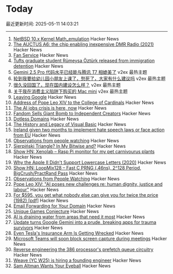 # Today

最近更新时间: 2025-05-11 14:03:21

--- 
1. [NetBSD 10.x Kernel Math_emulation](https://mezzantrop.wordpress.com/2025/02/04/netbsd-10-x-kernel-math_emulation/) Hacker News
2. [The AUCTUS A6: the chip enabling inexpensive DMR Radio (2021)](https://jhart99.com/auctus-a6/) Hacker News
3. [Fan Service](https://flak.tedunangst.com/post/fan-service) Hacker News
4. [Tufts graduate student Rümeysa Öztürk released from immigration detention](https://www.npr.org/2025/05/09/nx-s1-5393055/tufts-student-rumeysa-ozturk-ordered-freed-from-immigration-detention) Hacker News
5. [Gemini 2.5 Pro 代码水平已经能与腾讯 T7 相媲美了](https://www.v2ex.com/t/1130938) v2ex 最热主题
6. [轮到我要给幼儿园小朋友上课了，愁死了，大家有什么建议吗](https://www.v2ex.com/t/1130936) v2ex 最热主题
7. [很久没回国了，现在国内建设怎么样？](https://www.v2ex.com/t/1130924) v2ex 最热主题
8. [关于我在消费主义陷阱下购买的 Mac mini](https://www.v2ex.com/t/1130916) v2ex 最热主题
9. [Leaving Google](https://www.airs.com/blog/archives/670) Hacker News
10. [Address of Pope Leo XIV to the College of Cardinals](https://www.vatican.va/content/leo-xiv/en/speeches/2025/may/documents/20250510-collegio-cardinalizio.html) Hacker News
11. [The AI jobs crisis is here, now](https://www.bloodinthemachine.com/p/the-ai-jobs-crisis-is-here-now) Hacker News
12. [Fandom Sells Giant Bomb to Independent Creators](https://about.fandom.com/news/fandom-sells-giant-bomb-to-independent-creators) Hacker News
13. [Dotless Domains](https://lab.avl.la/dotless/) Hacker News
14. [The History and Legacy of Visual Basic](https://retool.com/visual-basic) Hacker News
15. [Ireland given two months to implement hate speech laws or face action from EU](https://www.thejournal.ie/ireland-given-two-months-to-start-implementing-hate-speech-laws-6697853-May2025/) Hacker News
16. [Observations from people watching](https://skincontact.substack.com/p/21-observations-from-people-watching) Hacker News
17. [Sierpiński Triangle? In My Bitwise and?](https://lcamtuf.substack.com/p/sierpinski-triangle-in-my-bitwise) Hacker News
18. [Show HN: Xenolab – Rasp Pi monitor for my pet carnivourus plants](https://github.com/blackrabbit17/xenolab) Hacker News
19. [Why the Apple II Didn't Support Lowercase Letters (2020)](https://www.vintagecomputing.com/index.php/archives/2833/why-the-apple-ii-didnt-support-lowercase-letters) Hacker News
20. [Show HN: LoopMix128 – Fast C PRNG (.46ns), 2^128 Period, BigCrush/PractRand Pass](https://github.com/danielcota/LoopMix128) Hacker News
21. [Observations from People Watching](https://skincontact.substack.com/p/21-observations-from-people-watching) Hacker News
22. [Pope Leo XIV: "AI poses new challenges re: human dignity, justice and labour"](https://www.vatican.va/content/leo-xiv/en/speeches/2025/may/documents/20250510-collegio-cardinalizio.html) Hacker News
23. [For $595, you get what nobody else can give you for twice the price (1982) [pdf]](https://s3data.computerhistory.org/brochures/commodore.commodore64.1982.102646264.pdf) Hacker News
24. [Email Forwarding for Your Domain](https://mailwip.com) Hacker News
25. [Unique Games Conjecture](https://en.wikipedia.org/wiki/Unique_games_conjecture) Hacker News
26. [AI is draining water from areas that need it most](https://www.bloomberg.com/graphics/2025-ai-impacts-data-centers-water-data) Hacker News
27. [Update turns Google Gemini into a prude, breaking apps for trauma survivors](https://www.theregister.com/2025/05/08/google_gemini_update_prevents_disabling/) Hacker News
28. [Even Tesla's Insurance Arm Is Getting Wrecked](https://insideevs.com/news/759156/tesla-insurance-loss-higher-average/) Hacker News
29. [Microsoft Teams will soon block screen capture during meetings](https://www.bleepingcomputer.com/news/microsoft/microsoft-teams-will-soon-block-screen-capture-during-meetings/) Hacker News
30. [Reverse engineering the 386 processor's prefetch queue circuitry](http://www.righto.com/2025/05/386-prefetch-circuitry-reverse-engineered.html) Hacker News
31. [Weave (YC W25) is hiring a founding engineer](https://www.ycombinator.com/companies/weave-3/jobs) Hacker News
32. [Sam Altman Wants Your Eyeball](https://www.privacyguides.org/articles/2025/05/10/sam-altman-wants-your-eyeball/) Hacker News
